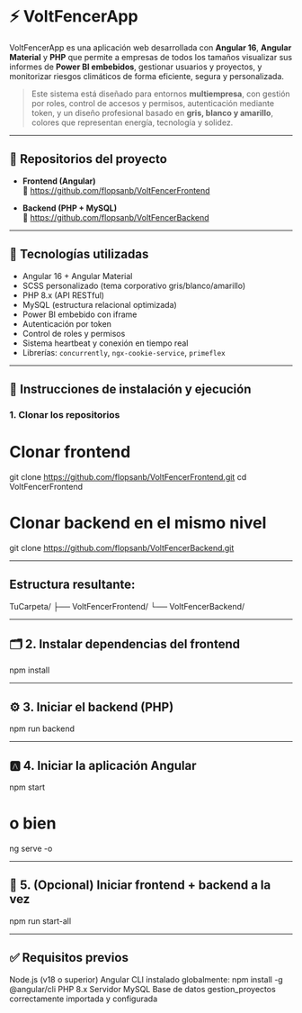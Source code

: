 # ⚡ VoltFencerApp

VoltFencerApp es una aplicación web desarrollada con **Angular 16**, **Angular Material** y **PHP** que permite a empresas de todos los tamaños visualizar sus informes de **Power BI embebidos**, gestionar usuarios y proyectos, y monitorizar riesgos climáticos de forma eficiente, segura y personalizada.

> Este sistema está diseñado para entornos **multiempresa**, con gestión por roles, control de accesos y permisos, autenticación mediante token, y un diseño profesional basado en **gris, blanco y amarillo**, colores que representan energía, tecnología y solidez.

---

## 📂 Repositorios del proyecto

- **Frontend (Angular)**  
  🔗 https://github.com/flopsanb/VoltFencerFrontend

- **Backend (PHP + MySQL)**  
  🔗 https://github.com/flopsanb/VoltFencerBackend

---

## 🧰 Tecnologías utilizadas

- Angular 16 + Angular Material  
- SCSS personalizado (tema corporativo gris/blanco/amarillo)  
- PHP 8.x (API RESTful)  
- MySQL (estructura relacional optimizada)  
- Power BI embebido con iframe  
- Autenticación por token  
- Control de roles y permisos  
- Sistema heartbeat y conexión en tiempo real  
- Librerías: `concurrently`, `ngx-cookie-service`, `primeflex`

---

## 🚀 Instrucciones de instalación y ejecución

### 1. Clonar los repositorios

# Clonar frontend
git clone https://github.com/flopsanb/VoltFencerFrontend.git
cd VoltFencerFrontend

# Clonar backend en el mismo nivel
git clone https://github.com/flopsanb/VoltFencerBackend.git

---

## Estructura resultante:

TuCarpeta/
├── VoltFencerFrontend/
└── VoltFencerBackend/

---

## 🗂️ 2. Instalar dependencias del frontend

npm install

---

## ⚙️ 3. Iniciar el backend (PHP)

npm run backend

---

## 🅰️ 4. Iniciar la aplicación Angular

npm start
# o bien
ng serve -o

---

## 🔁 5. (Opcional) Iniciar frontend + backend a la vez

npm run start-all

---

## ✅ Requisitos previos

Node.js (v18 o superior)
Angular CLI instalado globalmente: npm install -g @angular/cli
PHP 8.x
Servidor MySQL
Base de datos gestion_proyectos correctamente importada y configurada

```bash
